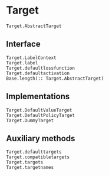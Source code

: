 
# Target
```@docs
Target.AbstractTarget
```

## Interface
```@docs
Target.LabelContext
Target.label
Target.defaultlossfunction
Target.defaultactivation
Base.length(:: Target.AbstractTarget)
```
## Implementations
```@docs
Target.DefaultValueTarget
Target.DefaultPolicyTarget
Target.DummyTarget
```

## Auxiliary methods
```@docs
Target.defaulttargets
Target.compatibletargets
Target.targets
Target.targetnames
```
